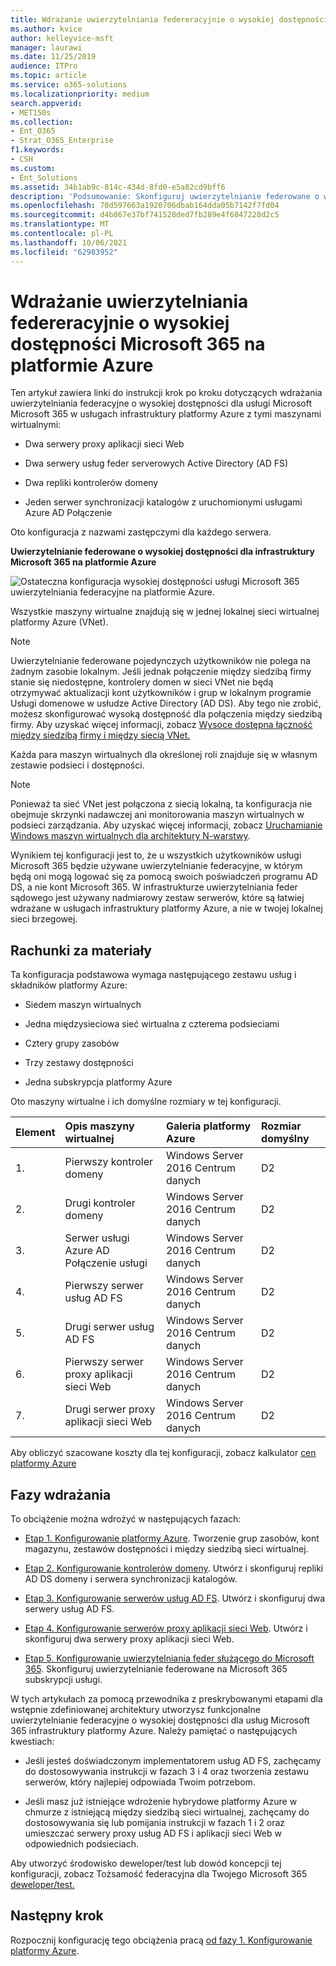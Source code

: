 ```yaml
---
title: Wdrażanie uwierzytelniania federeracyjnie o wysokiej dostępności Microsoft 365 na platformie Azure
ms.author: kvice
author: kelleyvice-msft
manager: laurawi
ms.date: 11/25/2019
audience: ITPro
ms.topic: article
ms.service: o365-solutions
ms.localizationpriority: medium
search.appverid:
- MET150s
ms.collection:
- Ent_O365
- Strat_O365_Enterprise
f1.keywords:
- CSH
ms.custom:
- Ent_Solutions
ms.assetid: 34b1ab9c-814c-434d-8fd0-e5a82cd9bff6
description: 'Podsumowanie: Skonfiguruj uwierzytelnianie federowane o wysokiej dostępności dla swojej Microsoft 365 subskrypcji Microsoft Azure.'
ms.openlocfilehash: 70d597663a1920706dbab164dda05b7142f7fd04
ms.sourcegitcommit: d4b867e37bf741528ded7fb289e4f6847228d2c5
ms.translationtype: MT
ms.contentlocale: pl-PL
ms.lasthandoff: 10/06/2021
ms.locfileid: "62983952"
---
```

# <a name="deploy-high-availability-federated-authentication-for-microsoft-365-in-azure"></a>Wdrażanie uwierzytelniania federeracyjnie o wysokiej dostępności Microsoft 365 na platformie Azure

Ten artykuł zawiera linki do instrukcji krok po kroku dotyczących wdrażania uwierzytelniania federacyjne o wysokiej dostępności dla usługi Microsoft Microsoft 365 w usługach infrastruktury platformy Azure z tymi maszynami wirtualnymi:
  
- Dwa serwery proxy aplikacji sieci Web
    
- Dwa serwery usług feder serverowych Active Directory (AD FS)
    
- Dwa repliki kontrolerów domeny
    
- Jeden serwer synchronizacji katalogów z uruchomionymi usługami Azure AD Połączenie
    
Oto konfiguracja z nazwami zastępczymi dla każdego serwera.
  
**Uwierzytelnianie federowane o wysokiej dostępności dla infrastruktury Microsoft 365 na platformie Azure**

![Ostateczna konfiguracja wysokiej dostępności usługi Microsoft 365 uwierzytelniania federacyjne na platformie Azure.](../media/c5da470a-f2aa-489a-a050-df09b4d641df.png)
  
Wszystkie maszyny wirtualne znajdują się w jednej lokalnej sieci wirtualnej platformy Azure (VNet). 
  
> [!NOTE]
> Uwierzytelnianie federowane pojedynczych użytkowników nie polega na żadnym zasobie lokalnym. Jeśli jednak połączenie między siedzibą firmy stanie się niedostępne, kontrolery domen w sieci VNet nie będą otrzymywać aktualizacji kont użytkowników i grup w lokalnym programie Usługi domenowe w usłudze Active Directory (AD DS). Aby tego nie zrobić, możesz skonfigurować wysoką dostępność dla połączenia między siedzibą firmy. Aby uzyskać więcej informacji, zobacz [Wysoce dostępna łączność między siedzibą firmy i między siecią VNet.](/azure/vpn-gateway/vpn-gateway-highlyavailable)
  
Każda para maszyn wirtualnych dla określonej roli znajduje się w własnym zestawie podsieci i dostępności.
  
> [!NOTE]
> Ponieważ ta sieć VNet jest połączona z siecią lokalną, ta konfiguracja nie obejmuje skrzynki nadawczej ani monitorowania maszyn wirtualnych w podsieci zarządzania. Aby uzyskać więcej informacji, zobacz [Uruchamianie Windows maszyn wirtualnych dla architektury N-warstwy](/azure/guidance/guidance-compute-n-tier-vm). 
  
Wynikiem tej konfiguracji jest to, że u wszystkich użytkowników usługi Microsoft 365 będzie używane uwierzytelnianie federacyjne, w którym będą oni mogą logować się za pomocą swoich poświadczeń programu AD DS, a nie kont Microsoft 365. W infrastrukturze uwierzytelniania feder sądowego jest używany nadmiarowy zestaw serwerów, które są łatwiej wdrażane w usługach infrastruktury platformy Azure, a nie w twojej lokalnej sieci brzegowej.
  
## <a name="bill-of-materials"></a>Rachunki za materiały

Ta konfiguracja podstawowa wymaga następującego zestawu usług i składników platformy Azure:
  
- Siedem maszyn wirtualnych
    
- Jedna międzysieciowa sieć wirtualna z czterema podsieciami
    
- Cztery grupy zasobów
    
- Trzy zestawy dostępności
    
- Jedna subskrypcja platformy Azure
    
Oto maszyny wirtualne i ich domyślne rozmiary w tej konfiguracji.
  
|**Element**|**Opis maszyny wirtualnej**|**Galeria platformy Azure**|**Rozmiar domyślny**|
|:-----|:-----|:-----|:-----|
|1.  <br/> |Pierwszy kontroler domeny  <br/> |Windows Server 2016 Centrum danych  <br/> |D2  <br/> |
|2.  <br/> |Drugi kontroler domeny  <br/> |Windows Server 2016 Centrum danych  <br/> |D2  <br/> |
|3.  <br/> |Serwer usługi Azure AD Połączenie usługi  <br/> |Windows Server 2016 Centrum danych  <br/> |D2  <br/> |
|4.  <br/> |Pierwszy serwer usług AD FS  <br/> |Windows Server 2016 Centrum danych  <br/> |D2  <br/> |
|5.  <br/> |Drugi serwer usług AD FS  <br/> |Windows Server 2016 Centrum danych  <br/> |D2  <br/> |
|6.  <br/> |Pierwszy serwer proxy aplikacji sieci Web  <br/> |Windows Server 2016 Centrum danych  <br/> |D2  <br/> |
|7.  <br/> |Drugi serwer proxy aplikacji sieci Web  <br/> |Windows Server 2016 Centrum danych  <br/> |D2  <br/> |
   
Aby obliczyć szacowane koszty dla tej konfiguracji, zobacz kalkulator [cen platformy Azure](https://azure.microsoft.com/pricing/calculator/)
  
## <a name="phases-of-deployment"></a>Fazy wdrażania

To obciążenie można wdrożyć w następujących fazach:
  
- [Etap 1. Konfigurowanie platformy Azure](high-availability-federated-authentication-phase-1-configure-azure.md). Tworzenie grup zasobów, kont magazynu, zestawów dostępności i między siedzibą sieci wirtualnej.
    
- [Etap 2. Konfigurowanie kontrolerów domeny](high-availability-federated-authentication-phase-2-configure-domain-controllers.md). Utwórz i skonfiguruj repliki AD DS domeny i serwera synchronizacji katalogów.
    
- [Etap 3. Konfigurowanie serwerów usług AD FS](high-availability-federated-authentication-phase-3-configure-ad-fs-servers.md). Utwórz i skonfiguruj dwa serwery usług AD FS.
    
- [Etap 4. Konfigurowanie serwerów proxy aplikacji sieci Web](high-availability-federated-authentication-phase-4-configure-web-application-pro.md). Utwórz i skonfiguruj dwa serwery proxy aplikacji sieci Web.
    
- [Etap 5. Konfigurowanie uwierzytelniania feder służącego do Microsoft 365](high-availability-federated-authentication-phase-5-configure-federated-authentic.md). Skonfiguruj uwierzytelnianie federowane na Microsoft 365 subskrypcji usługi.
    
W tych artykułach za pomocą przewodnika z preskrybowanymi etapami dla wstępnie zdefiniowanej architektury utworzysz funkcjonalne uwierzytelnianie federacyjne o wysokiej dostępności dla usług Microsoft 365 infrastruktury platformy Azure. Należy pamiętać o następujących kwestiach:
  
- Jeśli jesteś doświadczonym implementatorem usług AD FS, zachęcamy do dostosowywania instrukcji w fazach 3 i 4 oraz tworzenia zestawu serwerów, który najlepiej odpowiada Twoim potrzebom.
    
- Jeśli masz już istniejące wdrożenie hybrydowe platformy Azure w chmurze z istniejącą między siedzibą sieci wirtualnej, zachęcamy do dostosowywania się lub pomijania instrukcji w fazach 1 i 2 oraz umieszczać serwery proxy usług AD FS i aplikacji sieci Web w odpowiednich podsieciach.
    
Aby utworzyć środowisko deweloper/test lub dowód koncepcji tej konfiguracji, zobacz Tożsamość federacyjna dla Twojego Microsoft 365 [deweloper/test.](federated-identity-for-your-microsoft-365-dev-test-environment.md)
  
## <a name="next-step"></a>Następny krok

Rozpocznij konfigurację tego obciążenia pracą [od fazy 1. Konfigurowanie platformy Azure](high-availability-federated-authentication-phase-1-configure-azure.md). 
